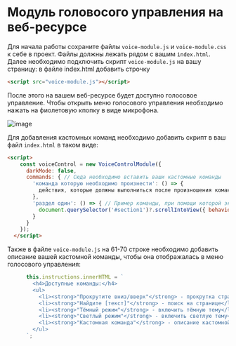 # Модуль головосого управления на веб-ресурсе
Для начала работы сохраните файлы ``voice-module.js`` и ``voice-module.css`` к себе в проект. Файлы должны лежать рядом с вашим ``index.html``.
Далее необходимо подключить скрипт ``voice-module.js`` на вашу страницу: в файле index.html добавить строчку 
```html
<script src="voice-module.js"></script>
```
После этого на вашем веб-ресурсе будет доступно голосовое управление. Чтобы открыть меню голосового управления необходимо нажать на фиолетовую кпопку в виде микрофона.

![image](https://github.com/user-attachments/assets/4ea1fa0c-1828-49c1-a308-581b34e35e24)

Для добавления кастомных команд необходимо добавить скрипт в ваш файл ``index.html`` в таком виде:
``` html
<script>
    const voiceControl = new VoiceControlModule({
      darkMode: false,
      commands: { // Сюда необходимо вставить ваши кастомные команды
        'команда которую необходимо произнести': () => {
          действия, которые должны выполниться после произношения команды;
        },
        'раздел один': () => { // Пример команды, при помощи которой экран перемещается к разделу один на странице ('#section1')
          document.querySelector('#section1')?.scrollIntoView({ behavior: 'smooth' });
        }
      }
    });
  </script>
```

Также в файле ``voice-module.js`` на 61-70 строке необходимо добавить описание вашей кастомной команды, чтобы она отображалась в меню голосового управления:
``` js
      this.instructions.innerHTML = `
        <h4>Доступные команды:</h4>
        <ul>
          <li><strong>"Прокрутите вниз/вверх"</strong> - прокрутка страницы</li>
          <li><strong>"Найдите [текст]"</strong> - поиск на странице</li>
          <li><strong>"Тёмный режим"</strong> - включить тёмную тему</li>
          <li><strong>"Светлый режим"</strong> - включить светлую тему</li>
          <li><strong>"Кастомная команда"</strong> - описание кастомной команды</li>     <----- Описание вашей кастомной команды
        </ul>
      `;
```
